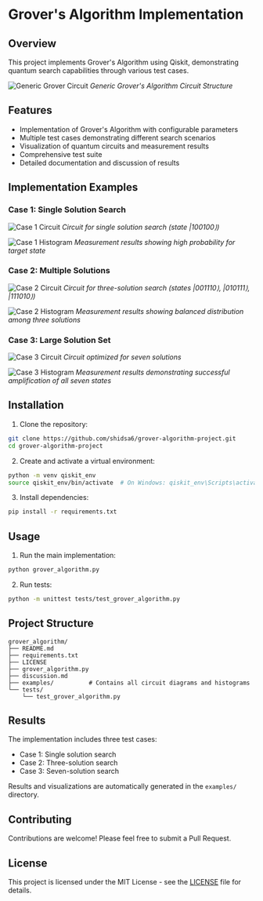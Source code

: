 # Grover's Algorithm Implementation

## Overview
This project implements Grover's Algorithm using Qiskit, demonstrating quantum search capabilities through various test cases.

![Generic Grover Circuit](examples/generic_grover_circuit.png)
*Generic Grover's Algorithm Circuit Structure*

## Features
- Implementation of Grover's Algorithm with configurable parameters
- Multiple test cases demonstrating different search scenarios
- Visualization of quantum circuits and measurement results
- Comprehensive test suite
- Detailed documentation and discussion of results

## Implementation Examples

### Case 1: Single Solution Search
![Case 1 Circuit](examples/Case_1_circuit.png)
*Circuit for single solution search (state |100100⟩)*

![Case 1 Histogram](examples/Case_1_histogram.png)
*Measurement results showing high probability for target state*

### Case 2: Multiple Solutions
![Case 2 Circuit](examples/Case_2_circuit.png)
*Circuit for three-solution search (states |001110⟩, |010111⟩, |111010⟩)*

![Case 2 Histogram](examples/Case_2_histogram.png)
*Measurement results showing balanced distribution among three solutions*

### Case 3: Large Solution Set
![Case 3 Circuit](examples/Case_3_circuit.png)
*Circuit optimized for seven solutions*

![Case 3 Histogram](examples/Case_3_histogram.png)
*Measurement results demonstrating successful amplification of all seven states*

## Installation

1. Clone the repository:
```bash
git clone https://github.com/shidsa6/grover-algorithm-project.git
cd grover-algorithm-project
```

2. Create and activate a virtual environment:
```bash
python -m venv qiskit_env
source qiskit_env/bin/activate  # On Windows: qiskit_env\Scripts\activate
```

3. Install dependencies:
```bash
pip install -r requirements.txt
```

## Usage

1. Run the main implementation:
```bash
python grover_algorithm.py
```

2. Run tests:
```bash
python -m unittest tests/test_grover_algorithm.py
```

## Project Structure
```
grover_algorithm/
├── README.md
├── requirements.txt
├── LICENSE
├── grover_algorithm.py
├── discussion.md
├── examples/          # Contains all circuit diagrams and histograms
└── tests/
    └── test_grover_algorithm.py
```

## Results
The implementation includes three test cases:
- Case 1: Single solution search
- Case 2: Three-solution search
- Case 3: Seven-solution search

Results and visualizations are automatically generated in the `examples/` directory.

## Contributing
Contributions are welcome! Please feel free to submit a Pull Request.

## License
This project is licensed under the MIT License - see the [LICENSE](LICENSE) file for details.
